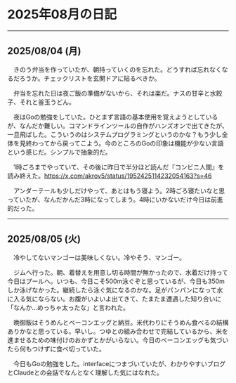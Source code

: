 # 2025年08月の日記

---

## 2025/08/04 (月)

　きのう弁当を作っていたが、朝持っていくのを忘れた。どうすれば忘れなくなるだろうか。チェックリストを玄関ドアに貼るべきか。

　弁当を忘れた日は夜ご飯の準備がないから、それは楽だ。ナスの甘辛と水餃子、それと釜玉うどん。

　夜はGoの勉強をしていた。ひとまず言語の基本使用を覚えようとしているが、なんだか難しい。コマンドラインツールの自作がハンズオンで出てきたが、一旦飛ばした。こういうのはシステムプログラミングというのかな？もう少し全体を見終わってから戻ってこよう。今のところのGoの印象は機能が少ない言語という感じだ。シンプルで抽象的だ。

　1時ごろまでやっていて、その後に昨日で半分ほど読んだ『コンビニ人間』を読み終えた。<https://x.com/akrov5/status/1952425114232054163?s=46>

　アンダーテールも少しだけやって、あとはもう寝よう。2時ごろ寝たいなと思っていたが、なんだかんだ3時になってしまう。4時にいかないだけ今日は前進的だった。

---

## 2025/08/05 (火)

　冷やしてないマンゴーは美味しくない。冷やそう、マンゴー。

　ジムへ行った。朝、着替えを用意し切る時間が無かったので、水着だけ持って今日はプールへ。いつも、今日こそ500m泳ぐぞと思っているが、今日も350mしか泳げなかった。継続したら泳ぐ気になるのかな。足がパンパンになって水に入る気にならない。お腹がいよいよ出てきて、たまたま遭遇した知り合いに「なんか...めっちゃ太ったな」と言われた。

　晩御飯はそうめんとベーコンエッグと納豆。米代わりにそうめん食べるの結構ありかなと思っている。早いし。つゆとの組み合わせで完結しているから、米を進ませるための味付けのおかずとかがいらない。今日のベーコンエッグも気づいたら何もつけずに食べ切っていた。

　今日もGoの勉強をした。interfaceにつまづいていたが、わかりやすいブログとClaudeとの会話でなんとなく理解した気にはなれた。

